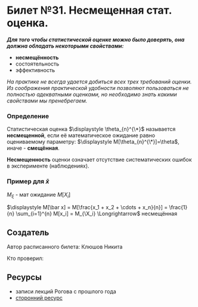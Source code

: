 # Билет №31. Несмещенная стат. оценка.

***Для того чтобы статистической оценке можно было доверять, она должна обладать некоторыми свойствами:***
- **несмещённость**
- состоятельность
- эффективность

*На практике не всегда удается добиться всех трех требований оценки. Из соображения практической удобности позволяют пользоваться не полностью адекватными оценками, но необходимо знать какими свойствами мы пренебрегаем.*

### Определение

Статистическая оценка $\displaystyle \theta_{n}^{\*}$ называется **несмещенной**, если её математическое ожидание равно оцениваемому параметру: $\displaystyle M[\theta_{n}^{\*}]=\theta$, иначе - **смещённая**.

**Несмещенность** оценки означает отсутствие систематических ошибок в эксперименте (наблюдениях).

### Пример для $\displaystyle \bar x$

$\displaystyle M_{\xi}$ - мат ожидание $\displaystyle M[X_i]$

$\displaystyle M[\bar x] = M[\frac{x_1 + x_2 + \cdots + x_n}{n}] = \frac{1}{n} \sum_{i=1}^{n} M[x_i] = M_{\X_i} \Longrightarrow$ несмещённая


## Создатель

Автор расписанного билета: Клюшов Никита

Кто проверил:


## Ресурсы
- записи лекций Рогова с прошлого года
- [сторонний ресурс](https://studfile.net/preview/3815857/page:4/)
